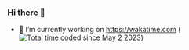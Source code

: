 ### Hi there 👋

- 🔭 I’m currently working on https://wakatime.com (<a href="https://wakatime.com/@7a9b7afa-9dd0-42be-bd8f-2ffbe9bbe923"><img src="https://wakatime.com/badge/user/7a9b7afa-9dd0-42be-bd8f-2ffbe9bbe923.svg" alt="Total time coded since May 2 2023" /></a>)

<img src="https://komarev.com/ghpvc/?username=Natawik-B&style=flat-square&color=blue" alt=""/>

<!--
**Natawik-B/Natawik-B** is a ✨ _special_ ✨ repository because its `README.md` (this file) appears on your GitHub profile.

Here are some ideas to get you started:

- 🔭 I’m currently working on ...
- 🌱 I’m currently learning ...
- 👯 I’m looking to collaborate on ...
- 🤔 I’m looking for help with ...
- 💬 Ask me about ...
- 📫 How to reach me: ...
- 😄 Pronouns: ...
- ⚡ Fun fact: ...
-->
